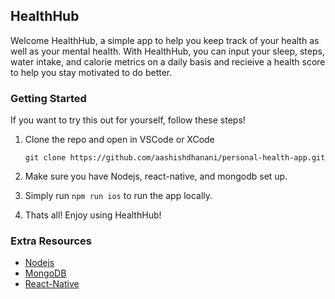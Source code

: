 ## HealthHub

Welcome HealthHub, a simple app to help you keep track of your health as well as your mental health. With HealthHub, you can input your sleep, steps, water intake, and calorie metrics on a daily basis and recieive a health score to help you stay motivated to do better. 

### Getting Started

If you want to try this out for yourself, follow these steps!

1. Clone the repo and open in VSCode or XCode
   
   `git clone https://github.com/aashishdhanani/personal-health-app.git`

3. Make sure you have Nodejs, react-native, and mongodb set up.

4. Simply run `npm run ios` to run the app locally.

5. Thats all! Enjoy using HealthHub!

### Extra Resources

- [Nodejs](https://nodejs.org/en)
- [MongoDB](https://www.mongodb.com/)
- [React-Native](https://reactnative.dev/)
